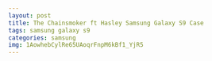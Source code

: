 ```yaml
---
layout: post
title: The Chainsmoker ft Hasley Samsung Galaxy S9 Case
tags: samsung galaxy s9
categories: samsung
img: 1AowhebCylRe65UAoqrFnpM6kBf1_YjR5
---
```

